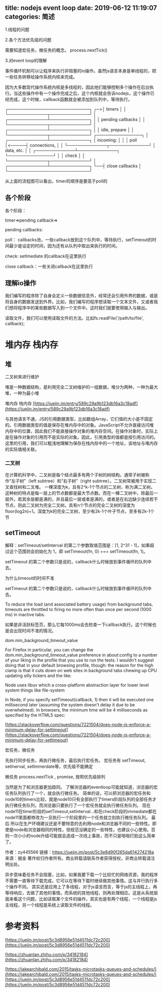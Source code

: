 title: nodejs event loop
date: 2019-06-12 11:19:07
categories: 简述
  --- 


1.线程的问题

2.各个方法优先级的问题

需要知道宏任务，微任务的概念。
process.nextTick()

3.对event loop的理解

事件循环机制可以让程序来执行非阻塞的io操作。虽然js语言本身是单线程的，把一些任务转移给操作系统内核来完成。

因为大多数现代操作系统内核是多线程的，因此他们能够控制多个操作在后台执行。当这些操作中有一个操作完成之后，这个内核就会告诉nodejs，这个操作已经完成，这个时候，callback函数就会被添加到队列中，等待执行。

   ┌───────────────────────────┐
┌─>│           timers          │
│  └─────────────┬─────────────┘
│  ┌─────────────┴─────────────┐
│  │     pending callbacks     │
│  └─────────────┬─────────────┘
│  ┌─────────────┴─────────────┐
│  │       idle, prepare       │
│  └─────────────┬─────────────┘      ┌───────────────┐
│  ┌─────────────┴─────────────┐      │   incoming:   │
│  │           poll            │<─────┤  connections, │
│  └─────────────┬─────────────┘      │   data, etc.  │
│  ┌─────────────┴─────────────┐      └───────────────┘
│  │           check           │
│  └─────────────┬─────────────┘
│  ┌─────────────┴─────────────┐
└──┤      close callbacks      │
   └───────────────────────────┘

从上面的流程图可以看出，timer的顺序是要高于poll的

## 各个阶段


各个阶段：

timer=>pending callback=>

pending callbacks: 

poll： callbacks池，一些callback放到这个队列中，等待执行，setTimeout的时间最少是设定的时间，因为还有从队列中取出来执行的时间。

check: setImediate 的callback在这里执行

close callback：一些关闭callback在这里执行

 ## 理解io操作

我们编写的程序除了自身会定义一些数据信息外，经常还会引用外界的数据，或是将自身的数据发送到外界。比如，我们编写的程序想读取一个文本文件，又或者我们想将程序中的某些数据写入到一个文件中。这时我们就要使用输入与输出。

读取文件，我们可以使用读取文件的方法。比如fs.readFile('/path/to/file', callback);

# 堆内存 栈内存

## 堆

二叉树来进行维护

堆是一种数据结构，是利用完全二叉树维护的一组数据，堆分为两种，一种为最大堆，一种为最小堆

堆内存 栈内存
[https://juejin.im/entry/589c29a9b123db16a3c18adf](https://juejin.im/entry/589c29a9b123db16a3c18adf)


与其他语言不通，JS的引用数据类型，比如数组Array，它们值的大小是不固定的。引用数据类型的值是保存在堆内存中的对象。JavaScript不允许直接访问堆内存中的位置，因此我们不能直接操作对象的堆内存空间。在操作对象时，实际上是在操作对象的引用而不是实际的对象。因此，引用类型的值都是按引用访问的。这里的引用，我们可以粗浅地理解为保存在栈内存中的一个地址，该地址与堆内存的实际值相关联。

### 二叉树 

在计算机科学中，二叉树是每个结点最多有两个子树的树结构。通常子树被称作“左子树”（left subtree）和“右子树”（right subtree）。二叉树常被用于实现二叉查找树和二叉堆。
一棵深度为k，且有2^k-1个节点的二叉树，称为满二叉树。这种树的特点是每一层上的节点数都是最大节点数。而在一棵二叉树中，除最后一层外，若其余层都是满的，并且最后一层或者是满的，或者是在右边缺少连续若干节点，则此二叉树为完全二叉树。具有n个节点的完全二叉树的深度为floor(log2n)+1。深度为k的完全二叉树，至少有2k-1个叶子节点，至多有2k-1个节

## setTimeout 

解释：setTimeout/setInterval 的第二个参数取值范围是：[1, 2^31 - 1]，如果超过这个范围则会初始化为 1，即 setTimeout(fn, 0) === setTimeout(fn, 1)。

setTimeout 的第二个参数只是说的，callback什么时候放到事件循环的队列中去。

为什么timeout的时间不准

setTimeout 的第二个参数只是说的，callback什么时候放到事件循环的队列中去。


To reduce the load (and associated battery usage) from background tabs, timeouts are throttled to firing no more often than once per second (1000 ms) in inactive tabs.

如果是非活跃标签页，那么它每1000ms会去检查一下callback执行。这个时候也是会出现时间不准的情况。

dom.min_background_timeout_value

For Firefox in particular, you can change the dom.min_background_timeout_value preference in about:config to a number of your liking in the profile that you use to run the tests. I wouldn't suggest doing that in your default browsing profile, though: the reason for the high clamp is that it cuts down on web sites in background tabs chewing up CPU updating silly tickers and the like.

Node uses libuv which a cross-platform abstraction layer for lower level system things like file-system

In Node, if you specify setTimeout(callback, 1) then it will be executed one millisecond later (assuming the system doesn't delay it due to be overwhelmed). In browsers, the minimum time will be 4 milliseconds as specified by the HTML5 spec: 

[https://stackoverflow.com/questions/7221504/does-node-js-enforce-a-minimum-delay-for-settimeout](https://stackoverflow.com/questions/7221504/does-node-js-enforce-a-minimum-delay-for-settimeout)

宏任务，微任务

先执行同步任务，再执行微任务，最后执行宏任务。
宏任务有 setTimeout, setInerval, setImmerdate等，优先级不能确定

微任务 process.nextTick , promise, 按照优先级排列

当然是为了和浏览器更加趋同。
了解浏览器的eventloop可能就知道，浏览器的宏任务队列执行了一个，就会执行微任务。
简单的说，可以把浏览器的宏任务和node10的timers比较，就是node10只有全部执行了timers阶段队列的全部任务才执行微任务队列，而浏览器只要执行了一个宏任务就会执行微任务队列。
现在node11在timer阶段的setTimeout,setInterval...和在check阶段的immediate都在node11里面都修改为一旦执行一个阶段里的一个任务就立刻执行微任务队列。
最后
所以在生产环境建议还是不要特意的去利用node和浏览器不同的一些特性。即使是node和浏览器相同的特性，但规范没确定的一些特性，也建议小心使用。否则一次小小的node升级可能就会造成一次线上事故，而不只是啪啪打脸这么简单了。

作者：zy445566
链接：https://juejin.im/post/5c3e8d90f265da614274218a
来源：掘金
著作权归作者所有。商业转载请联系作者获得授权，非商业转载请注明出处。

异步意味着任务不会阻塞，比如，如果我要下载一个比较忙的网络资源，我的程序不需要一直等待下载完成，它可以在等待下载时继续做其他事情。这与并行执行多个操作不同。 其实还是应用上了多线程，对于js语言而言，等于js的主线程上，再等待响应，去做了其他的事情。而系统的其他线程，则再处理相应。这是从系统层面来看这个问题，比如读取某个文件的操作，其实也是有两个线程，一个线程是js主线程，另一个线程是系统上读取文件的线程。



# 参考资料

[https://juejin.im/post/5c3d8956e51d4511dc72c200](https://juejin.im/post/5c3d8956e51d4511dc72c200)

[https://zhuanlan.zhihu.com/p/34182184](https://zhuanlan.zhihu.com/p/34182184)

[https://jakearchibald.com/2015/tasks-microtasks-queues-and-schedules/](https://jakearchibald.com/2015/tasks-microtasks-queues-and-schedules/)
[https://juejin.im/post/5c3d8956e51d4511dc72c200](https://juejin.im/post/5c3d8956e51d4511dc72c200)

